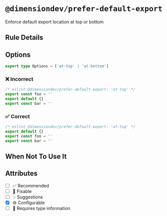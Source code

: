 <!-- begin title -->

# `@dimensiondev/prefer-default-export`

Enforce default export location at top or bottom

<!-- end title -->

## Rule Details

## Options

<!-- begin options -->

```ts
export type Options = ['at-top' | 'at-bottom']
```

<!-- end options -->

### :x: Incorrect

```ts
/* eslint @dimensiondev/prefer-default-export: 'at-top' */
export const foo = ''
export default {}
export const bar = ''
```

### :white_check_mark: Correct

```ts
/* eslint @dimensiondev/prefer-default-export: 'at-top' */
export default {}
export const foo = ''
export const bar = ''
```

## When Not To Use It

## Attributes

<!-- begin attributes -->

- [ ] :white_check_mark: Recommended
- [ ] :wrench: Fixable
- [ ] :bulb: Suggestions
- [x] :gear: Configurable
- [ ] :thought_balloon: Requires type information

<!-- end attributes -->
